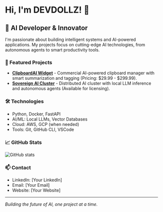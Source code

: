 # Hi, I'm DEVDOLLZ! 👋

## 🚀 AI Developer & Innovator

I'm passionate about building intelligent systems and AI-powered applications. My projects focus on cutting-edge AI technologies, from autonomous agents to smart productivity tools.

### 📂 Featured Projects

- [**ClipboardAI Widget**](https://github.com/devdollzai/ClipboardAI-Widget) - Commercial AI-powered clipboard manager with smart summarization and tagging (Pricing: $29.99 - $299.99).
- [**Sovereign AI Cluster**](https://github.com/devdollzai/Sovereign-AI-Cluster) - Distributed AI cluster with local LLM inference and autonomous agents (Available for licensing).

### 🛠️ Technologies

- Python, Docker, FastAPI
- AI/ML: Local LLMs, Vector Databases
- Cloud: AWS, GCP (when needed)
- Tools: Git, GitHub CLI, VSCode

### 📈 GitHub Stats

![GitHub stats](https://github-readme-stats.vercel.app/api?username=devdollzai&show_icons=true&theme=dark)

### 📫 Contact

- LinkedIn: [Your LinkedIn]
- Email: [Your Email]
- Website: [Your Website]

---

*Building the future of AI, one project at a time.*
